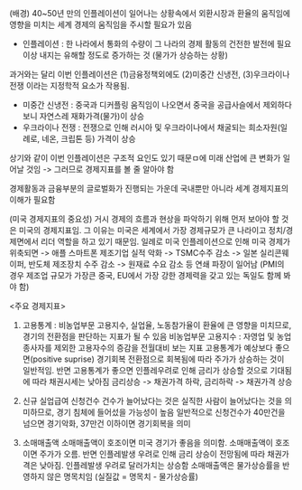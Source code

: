 (배경) 40~50년 만의 인플레이션이 일어나는 상황속에서 외환시장과 환율의 움직임에 영향을 미치는 세계 경제의 움직임을 주시할 필요가 있음
* 인플레이션 : 한 나라에서 통화의 수량이 그 나라의 경제 활동의 건전한 발전에 필요 이상 내지는 유해할 정도로 증가하는 것 (물가가 상승하는 상황)

과거와는 달리 이번 인플레이션은 (1)금융정책외에도 (2)미중간 신냉전, (3)우크라이나 전쟁 이라는 지정학적 요소가 작용됨.
- 미중간 신냉전 : 중국과 디커플링 움직임이 나오면서 중국을 공급사슬에서 제외하다보니 자연스레 재화가격(물가)이 상승
- 우크라이나 전쟁 : 전쟁으로 인해 러시아 및 우크라이나에서 채굴되는 희소자원(일례로, 네온, 크립톤 등) 가격이 상승

상기와 같이 이번 인플레이션은 구조적 요인도 있기 때문ㅁ에 미래 산업에 큰 변화가 일어날 것임
-> 그러므로 경제지표를 볼 줄 알아야 함

경제활동과 금융부분의 글로벌화가 진행되는 가운데 국내뿐만 아니라 세계 경제지표의 이해가 필요함

(미국 경제지표의 중요성) 거시 경제의 흐름과 현상을 파악하기 위해 먼저 보아야 할 것은 미국의 경제지표임.
그 이유는 미국은 세계에서 가장 경제규모가 큰 나라이고 정치/경제면에서 리더 역할을 하고 있기 때문임.
일례로 미국 인플레이션으로 인해 미국 경제가 위축되면 -> 애플 스마트폰 제조기업 실적 악화 -> TSMC수주 감소 -> 일본 실리콘웨이퍼, 반도체 제조장치 수주 감소 -> 원재료 수요 감소 등 연쇄 파장이 일어남
(PMI의 경우 제조업 규모가 가장큰 중국, EU에서 가장 강한 경제력을 갖고 있는 독일도 함께 봐야 함)

<주요 경제지표>
1. 고용통계 : 비농업부문 고용지수, 실업율, 노동참가율이 환율에 큰 영향을 미치므로, 경기의 전환점을 판단하는 지표가 될 수 있음
비농업부문 고용지수 : 자영업 및 농업종사자를 제외한 고용자수의 증감을 전월대비 보는 지표
고용통계가 예상보다 좋으면(positive suprise) 경기회복 전환점으로 회복됨에 따라 주가가 상승하는 것이 일반적임.
반면 고용통계가 좋으면 인플레우려로 인해 금리가 상승할 것으로 기대됨에 따라 채권시세는 낮아짐
금리상승 -> 채권가격 하락, 금리하락 -> 채권가격 상승

2. 신규 실업급여 신청건수
건수가 늘어났다는 것은 실직한 사람이 늘어났다는 것을 의미하므로, 경기 침체에 들어섰을 가능성이 높음
일반적으로 신청건수가 40만건을 넘으면 경기악화, 37만건 이하이면 경기회복을 의미

3. 소매매출액
소매매출액이 호조이면 미국 경기가 좋음을 의미함.
소매매출액이 호조이면 주가가 오름. 반면 인플레발생 우려로 인해 금리 상승이 전망됨에 따라 채권가격은 낮아짐.
인플레발생 우려로 달러가치는 상승함
소매매출액은 물가상승률을 반영하지 않은 명목치임 (실질값 = 명목치 - 물가상승률)


